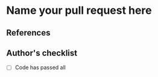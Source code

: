 <!-- Thank you for concidering to create a pull request for this project.
To ensure a smoove transition, please follow the steps detailed bellow.

YOU ARE USING THE DEFAULT TEMPLATE

If you wish to use a different pull request template, the following templates are available.

[New features](?template=feature_template.md): Should be used for new features
[Enhancements](?template=Enhancements_template.md): Should be used for enhancements to existing features
[Optimisation](?template=optimisation_template.md): Should be used when optimising code without affecting intent
[Refactoring](?template=refactor_template.md): Should be used when refactoring code
[Stylisation](?template=style_template.md): Should be used for style changes (line breaks, typos, syntax)
[Documentation Changes](?template=documentation_template.md): Should be used for updating the documentation
-->

# Name your pull request here

<!-- Briefly describe what this PR is about. -->

## References

<!-- Uncomment if you know about any related pull requests:
Related Pull Request(s):
-->
<!-- Uncomment if you know of any related issues
Related issue(s):
-->

## Author's checklist

- [ ] Code has passed all 

<!--
## Reviewing checklist

### 1. Primary Reviewer

- [ ] Review by a code reviewer or other selected colleague to confirm accuracy, clarity, and completeness. This can be skipped for minor fixes without substantive content changes.

### 2. Technical Writer

- [ ] Optional: Technical writer review. If not requested for this PR, must be scheduled post-merge.

### 3. Maintainer

1. [ ] Review by assigned maintainer, who can always request/require the above reviews. Maintainer's review can occur before or after a technical writer review.
2. [ ] Ensure a release milestone is set.
-->
